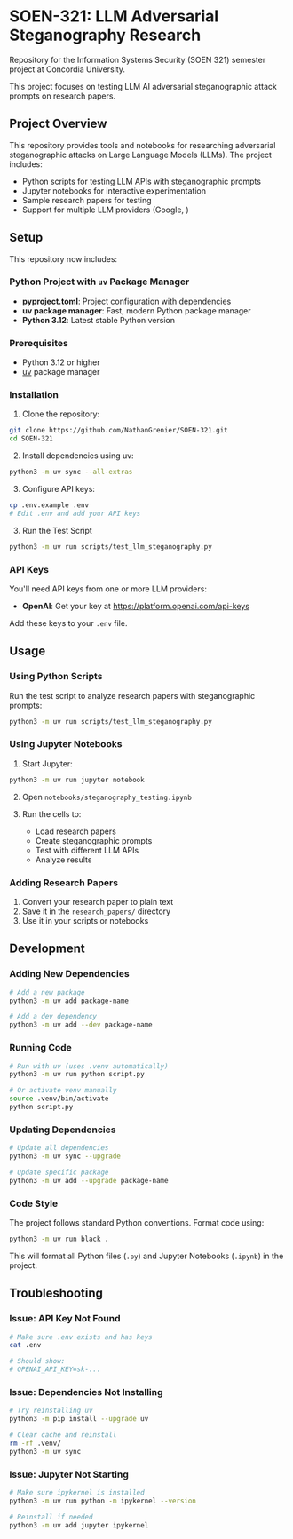 # SOEN-321: LLM Adversarial Steganography Research

Repository for the Information Systems Security (SOEN 321) semester project at Concordia University.

This project focuses on testing LLM AI adversarial steganographic attack prompts on research papers.

## Project Overview

This repository provides tools and notebooks for researching adversarial steganographic attacks on Large Language Models (LLMs). The project includes:

- Python scripts for testing LLM APIs with steganographic prompts
- Jupyter notebooks for interactive experimentation
- Sample research papers for testing
- Support for multiple LLM providers (Google, )

## Setup

This repository now includes:

### Python Project with `uv` Package Manager
- **pyproject.toml**: Project configuration with dependencies
- **uv package manager**: Fast, modern Python package manager
- **Python 3.12**: Latest stable Python version

### Prerequisites

- Python 3.12 or higher
- [uv](https://github.com/astral-sh/uv) package manager

### Installation

1. Clone the repository:
```bash
git clone https://github.com/NathanGrenier/SOEN-321.git
cd SOEN-321
```

2. Install dependencies using uv:
```bash
python3 -m uv sync --all-extras
```

3. Configure API keys:
```bash
cp .env.example .env
# Edit .env and add your API keys
```

3. Run the Test Script

```bash
python3 -m uv run scripts/test_llm_steganography.py
```

### API Keys

You'll need API keys from one or more LLM providers:

- **OpenAI**: Get your key at https://platform.openai.com/api-keys

Add these keys to your `.env` file.

## Usage

### Using Python Scripts

Run the test script to analyze research papers with steganographic prompts:

```bash
python3 -m uv run scripts/test_llm_steganography.py
```

### Using Jupyter Notebooks

1. Start Jupyter:
```bash
python3 -m uv run jupyter notebook
```

2. Open `notebooks/steganography_testing.ipynb`

3. Run the cells to:
   - Load research papers
   - Create steganographic prompts
   - Test with different LLM APIs
   - Analyze results

### Adding Research Papers

1. Convert your research paper to plain text
2. Save it in the `research_papers/` directory
3. Use it in your scripts or notebooks

## Development

### Adding New Dependencies

```bash
# Add a new package
python3 -m uv add package-name

# Add a dev dependency
python3 -m uv add --dev package-name
```

### Running Code

```bash
# Run with uv (uses .venv automatically)
python3 -m uv run python script.py

# Or activate venv manually
source .venv/bin/activate
python script.py
```

### Updating Dependencies

```bash
# Update all dependencies
python3 -m uv sync --upgrade

# Update specific package
python3 -m uv add --upgrade package-name
```

### Code Style

The project follows standard Python conventions. Format code using:

```bash
python3 -m uv run black .
```

This will format all Python files (`.py`) and Jupyter Notebooks (`.ipynb`) in the project.

## Troubleshooting

### Issue: API Key Not Found

```bash
# Make sure .env exists and has keys
cat .env

# Should show:
# OPENAI_API_KEY=sk-...
```

### Issue: Dependencies Not Installing

```bash
# Try reinstalling uv
python3 -m pip install --upgrade uv

# Clear cache and reinstall
rm -rf .venv/
python3 -m uv sync
```

### Issue: Jupyter Not Starting

```bash
# Make sure ipykernel is installed
python3 -m uv run python -m ipykernel --version

# Reinstall if needed
python3 -m uv add jupyter ipykernel
```